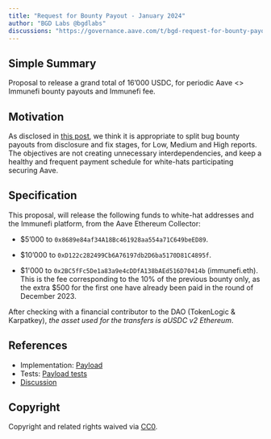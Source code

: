 ```yaml
---
title: "Request for Bounty Payout - January 2024"
author: "BGD Labs @bgdlabs"
discussions: "https://governance.aave.com/t/bgd-request-for-bounty-payout-january-2024/16378"
---
```


## Simple Summary

Proposal to release a grand total of 16’000 USDC, for periodic Aave <> Immunefi bounty payouts and Immunefi fee.

## Motivation

As disclosed in [this post](https://governance.aave.com/t/bgd-aave-immunefi-request-for-bounty-payouts/15751), we think it is appropriate to split bug bounty payouts from disclosure and fix stages, for Low, Medium and High reports.
The objectives are not creating unnecessary interdependencies, and keep a healthy and frequent payment schedule for white-hats participating securing Aave.

## Specification

This proposal, will release the following funds to white-hat addresses and the Immunefi platform, from the Aave Ethereum Collector:

- $5’000 to `0x8689e84af34A18Bc461928aa554a71C649beED89`.

- $10’000 to `0xD122c282499Cb6A76197db2D6ba5170D81C4895f`.

- $1'000 to `0x2BC5fFc5De1a83a9e4cDDfA138bAEd516D70414b` (immunefi.eth). This is the fee corresponding to the 10% of the previous bounty only, as the extra $500 for the first one have already been paid in the round of December 2023.

After checking with a financial contributor to the DAO (TokenLogic & Karpatkey), _the asset used for the transfers is aUSDC v2 Ethereum_.

## References

- Implementation: [Payload](https://github.com/bgd-labs/aave-proposals-v3/blob/992fc4b6154a2df95fc6e81570a91faef475f7ee/src/20240125_AaveV3Ethereum_RequestForBountyPayoutJanuary2024/AaveV3Ethereum_RequestForBountyPayoutJanuary2024_20240125.sol)
- Tests: [Payload tests](https://github.com/bgd-labs/aave-proposals-v3/blob/992fc4b6154a2df95fc6e81570a91faef475f7ee/src/20240125_AaveV3Ethereum_RequestForBountyPayoutJanuary2024/AaveV3Ethereum_RequestForBountyPayoutJanuary2024_20240125.t.sol)
- [Discussion](https://governance.aave.com/t/bgd-request-for-bounty-payout-january-2024/16378)

## Copyright

Copyright and related rights waived via [CC0](https://creativecommons.org/publicdomain/zero/1.0/).
